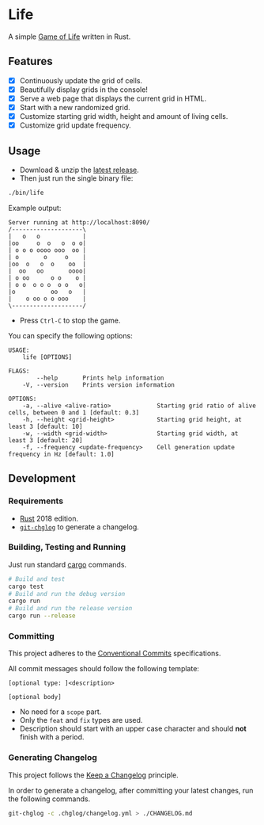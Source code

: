# Life

A simple [Game of Life](https://en.wikipedia.org/wiki/Conway%27s_Game_of_Life) written in Rust.

## Features

- [x] Continuously update the grid of cells.
- [x] Beautifully display grids in the console!
- [x] Serve a web page that displays the current grid in HTML.
- [x] Start with a new randomized grid.
- [x] Customize starting grid width, height and amount of living cells.
- [x] Customize grid update frequency.

## Usage

- Download & unzip the [latest release](https://github.com/splo/life/releases/latest).
- Then just run the single binary file:

```bash
./bin/life
```

Example output:

```
Server running at http://localhost:8090/
/--------------------\
|   o   o            |
|oo     o  o   o  o o|
| o o o oooo ooo  oo |
| o       o     o    |
|oo  o   o  o    oo  |
|  oo   oo       oooo|
| o oo      o o    o |
| o o  o o o  o o   o|
|o          oo   o   |
|    o oo o o ooo    |
\--------------------/
```

- Press `Ctrl-C` to stop the game.

You can specify the following options:

```
USAGE:
    life [OPTIONS]

FLAGS:
        --help       Prints help information
    -V, --version    Prints version information

OPTIONS:
    -a, --alive <alive-ratio>             Starting grid ratio of alive cells, between 0 and 1 [default: 0.3]
    -h, --height <grid-height>            Starting grid height, at least 3 [default: 10]
    -w, --width <grid-width>              Starting grid width, at least 3 [default: 20]
    -f, --frequency <update-frequency>    Cell generation update frequency in Hz [default: 1.0]
```

## Development

### Requirements

- [Rust](https://rustup.rs/) 2018 edition.
- [`git-chglog`](https://github.com/git-chglog/git-chglog) to generate a changelog.

### Building, Testing and Running

Just run standard [cargo](https://doc.rust-lang.org/cargo/) commands.

```bash
# Build and test
cargo test
# Build and run the debug version
cargo run
# Build and run the release version
cargo run --release
```

### Committing

This project adheres to the [Conventional Commits](https://www.conventionalcommits.org/en/v1.0.0/) specifications.

All commit messages should follow the following template:

```
[optional type: ]<description>

[optional body]
```

- No need for a `scope` part.
- Only the `feat` and `fix` types are used.
- Description should start with an upper case character and should **not** finish with a period.

### Generating Changelog

This project follows the [Keep a Changelog](https://keepachangelog.com/en/1.0.0/) principle.

In order to generate a changelog, after committing your latest changes, run the following commands.

```bash
git-chglog -c .chglog/changelog.yml > ./CHANGELOG.md
```
